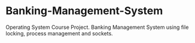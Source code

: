 # Banking-Management-System
Operating System Course Project. Banking Management System using file locking, process management and sockets.

